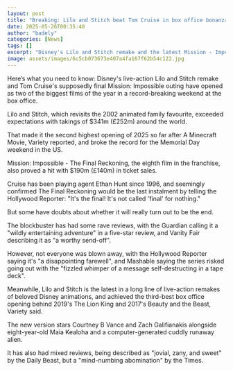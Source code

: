 ```yaml
---
layout: post
title: "Breaking: Lilo and Stitch beat Tom Cruise in box office bonanza"
date: 2025-05-26T00:35:40
author: "badely"
categories: [News]
tags: []
excerpt: "Disney's Lilo and Stitch remake and the latest Mission - Impossible become two of the year's biggest films."
image: assets/images/6c5cb073673e407a4fa167f62b54c122.jpg
---
```


Here’s what you need to know: Disney's live-action Lilo and Stitch remake and Tom Cruise's supposedly final Mission: Impossible outing have opened as two of the biggest films of the year in a record-breaking weekend at the box office.

Lilo and Stitch, which revisits the 2002 animated family favourite, exceeded expectations with takings of $341m (£252m) around the world.

That made it the second highest opening of 2025 so far after A Minecraft Movie, Variety reported, and broke the record for the Memorial Day weekend in the US. 

Mission: Impossible - The Final Reckoning, the eighth film in the franchise, also proved a hit with $190m (£140m) in ticket sales.

Cruise has been playing agent Ethan Hunt since 1996, and seemingly confirmed The Final Reckoning would be the last instalment by telling the Hollywood Reporter: "It's the final! It's not called 'final' for nothing."

But some have doubts about whether it will really turn out to be the end.

The blockbuster has had some rave reviews, with the Guardian calling it a "wildly entertaining adventure" in a five-star review, and Vanity Fair describing it as "a worthy send-off".

However, not everyone was blown away, with the Hollywood Reporter saying it's "a disappointing farewell", and Mashable saying the series risked going out with the "fizzled whimper of a message self-destructing in a tape deck".

Meanwhile, Lilo and Stitch is the latest in a long line of live-action remakes of beloved Disney animations, and achieved the third-best box office opening behind 2019's The Lion King and 2017's Beauty and the Beast, Variety said.

The new version stars Courtney B Vance and Zach Galifianakis alongside eight-year-old Maia Kealoha and a computer-generated cuddly runaway alien.

It has also had mixed reviews, being described as "jovial, zany, and sweet" by the Daily Beast, but a "mind-numbing abomination" by the Times.

